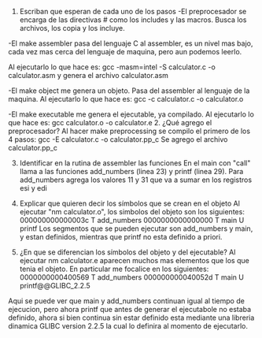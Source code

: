 1. Escriban que esperan de cada uno de los pasos
-El preprocesador se encarga de las directivas # como los includes y las macros. Busca los archivos, los copia y los incluye.

-El make assembler pasa del lenguaje C al assembler, es un nivel mas bajo, cada vez mas cerca del lenguaje de maquina, pero aun podemos leerlo.

Al ejecutarlo lo que hace es: gcc -masm=intel -S calculator.c -o calculator.asm 
y genera el archivo calculator.asm 

-El make object me genera un objeto. Pasa del assembler al lenguaje de la maquina.
Al ejecutarlo lo que hace es: gcc -c calculator.c -o calculator.o

-El make executable me genera el ejecutable, ya compilado.
Al ejecutarlo lo que hace es: gcc calculator.o -o calculator.e
2. ¿Qué agrego el preprocesador?
Al hacer make preprocessing se compilo el primero de los 4 pasos: 
gcc -E calculator.c -o calculator.pp_c
Se agrego el archivo calculator.pp_c

3. Identificar en la rutina de assembler las funciones
En el main con "call" llama a las funciones add_numbers (linea 23) y printf (linea 29). Para add_numbers agrega los valores 11 y 31 que va a sumar en los registros esi y edi

4. Explicar que quieren decir los símbolos que se crean en el objeto
Al ejecutar "nm calculator.o", los simbolos del objeto son los siguientes:
000000000000003c T add_numbers
0000000000000000 T main
                 U printf
Los segmentos que se pueden ejecutar son add_numbers y main, y estan definidos, mientras que printf no esta definido a priori.

5. ¿En que se diferencian los símbolos del objeto y del ejecutable?
Al ejecutar nm calculator.e aparecen muchos mas elementos que los que tenia el objeto. En particular me focalice en los siguientes:
0000000000400569 T add_numbers
000000000040052d T main
                 U printf@@GLIBC_2.2.5

Aqui se puede ver que main y add_numbers continuan igual al tiempo de ejecucion, pero ahora printf que antes de generar el ejecutabole no estaba definido, ahora si bien continua sin estar definido esta mediante una libreria dinamica GLIBC version 2.2.5 la cual lo definira al momento de ejecutarlo.
